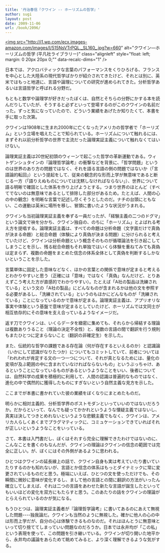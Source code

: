 ```yaml
---
title: '丹治春信『クワイン -- ホーリズムの哲学』'
author: sugi
layout: post
date: 2009-11-06
url: /book/2096/
---
```

<a href="http://www.amazon.co.jp/exec/obidos/ASIN/4582766838/chezsugi-22/ref=nosim/" name="amazletlink" target="_blank"><img src="http://i1.wp.com/ecx.images-amazon.com/images/I/515NsVTrPQL._SL160_.jpg?w=660" alt="クワイン―ホーリズムの哲学 (平凡社ライブラリー)" class="alignleft" style="float: left; margin: 0 20px 20px 0;"" data-recalc-dims="1" /></a>

日本では、アクロバティックな言葉のパフォーマンスをくりひろげる、フランスを中心とした大陸系の現代哲学ばかりが紹介されてきたけど、それとは別に、英米ではもっと地道に、言語や論理についての研究が進められてきた。分析哲学あるいは言語哲学と呼ばれる分野だ。

もともと数学や論理学が好きだったぼくは、自然とそちらの分野にかする本を読んだりしていたが、そうすると必ずといって登場するのがこのクワインの名前だった。ずっと気になっていたので、どういう業績をあげたか知りたくて、本書を手に取った次第。

クワインは1908年に生まれ2000年に亡くなったアメリカの哲学者で「ホーリズム」という立場を唱えたことで知られている。ホーリズムについて触れるには、まずそれ以前分析哲学の世界で主流だった論理実証主義について触れなくてはいけない。

論理実証主義は20世紀初頭のウィーンで起こった哲学の革新運動である。ウィトゲンシュタインの『論理哲学論考』の衝撃などを背景に、「哲学問題」というのは世界のあり方の問題ではなく、それを語る言語の側の問題ではないか（「言語論的転回」）という提起をして、従来の観念的な形而上学が無意味であると断じる一方（「語りえぬものについては沈黙しなければならない」）、世界について語る明晰で確固とした体系を作り上げようとする。つまり世界のほとんど（すべてでないのは無意味であるとして排除した部分があるため。たとえば、人間の心の中の観念）を明晰な言葉で記述し尽くそうとしたのだ。ナチの台頭にともない、この運動は英米に場所を移し、冒頭に書いたような状況がうまれる。

クワインも当初論理実証主義を奉ずる一員だったが、「経験主義の二つのドグマ」という論文で袂を分かち、クワイン独自の、のちに「ホーリズム」とよばれる考え方を提唱する。論理実証主義は、すべての命題は分析命題（文字面だけで真偽が決まる命題）と総合命題（体験により真偽が決まる問題）に分けられると考えていたけど、クワインは分析命題という概念そのものが循環論法を引き起こしてしまうことを示し、残る総合命題もそれ単独ではいくら体験を重ねてみても真偽は定まらず、複数の命題をまとめた信念の体系全体として真偽を判断するしかないということを示した。

言葉単体に固定した意味などなく、ほかの言葉との関係で意味が定まると考えるとわかりやすいと思う（正確には「意味」ではなく「真偽」なんだけど、とりあえずこう考えた方が直感的でわかりやすい）。たとえば「A社の製品は洗練されている」という文の「A社の製品」にどんなものが含まれるかは他の文を参照する必要があるし、「洗練されている」というのもほかにどんなものが「洗練されている」ことになっているのかで意味が定まる。論理実証主義は、アプリオリな事実や体験という基盤で意味が定まるとしていたけど、ホーリズムでは文同士が相互依存的にその意味を支え合っているようなイメージだ。

返す刀でクワインは、いくらデータを緻密に集めても、それらから帰結する理論は複数ありうること（理論の決定不全性）と、複数の言語の間で翻訳を行う規則もまたひとつに定まらないこと（翻訳の非確定生）を示した。

また、伝統的な哲学の課題である存在論（何が存在するといえるのか）と認識論（いかにして認識がなりたつか）についてもコミットしていて、前者については「われわれが肯定する文の一つ一つについて、それが真となるためには、量化の変項が及ぶ範囲の中に含まれていなければならないもの」というぶっちゃけ、あるということになっているものがあるというようなことをいい、後者については、自然科学の成果を積極的に利用して、人間の認識は普遍的なものではなく、進化の中で偶然的に獲得したものにすぎないという自然主義な見方を示した。

ここまでが本書に書かれていた彼の業績をぼくなりにまとめたものだ。

明らかに相対主義的、分析哲学界のポストモダンといっていいのではないだろうか。だからといって、なんでも疑ってかかれというような懐疑主義ではないし、真実は決してつきとめれないというような悲観主義でもなく、クワインは、アメリカ人らしくあくまでプラグマティックに、コミュケーションできていればそれが正しいというようなことをいっている。

さて、本書は入門書だし、ぼくはそれすら完全に理解できたわけではないのに、こんなことを書くのもなんだが、クワインの理論はクワインの信念の範囲では完全に正しい。が、ぼくにはその外側があるように思われる。

ひとつはクワインの延長線上の話で、クワイン自身も実は考えていたり書いていたりするのかも知れないが、言語とか信念の体系はもっとダイナミックに常に変更されているものだと思う。極端にいえば、ひとつの文を使っただけでも、その瞬間に微妙に意味が変化するし、まして他の言語との間に翻訳の方法がいったん確立してしまえば、それは二つの言語をあわせた新たな言語が誕生したといってもいいほどの変化を双方にもたらすと思う。このあたりの話をクワインの理論がとらえられているのかが気になる。

もうひとつは、論理実証主義者が『論理哲学論考』に書いてあるのにあえて無視した問題\----独我論だ。クワインも当然のように無視した。確かに他人の心の中は形而上学だが、自分の心は体験できるものなのだ。それはほんとうに無意味といって切り捨ててしまっていい問題なのだろうか。日本では永井均が「この私」という表現を使って、この問題を引き継いでいる。クワインが切り開いた地平から、永井均の議論をあらためて眺めてみると、より深く理解できるような気がする。


